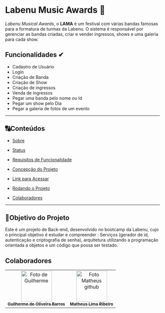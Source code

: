 # Labenu Music Awards 🎵

*Labenu Musical Awards*, o **LAMA** é um festival  com várias bandas famosas para a formatura de turmas da Labenu. O sistema é responsável por gerenciar as bandas criadas, criar e vender ingressos, shows e uma galeria para cada show.

## Funcionalidades ✔

- Cadastro de Usuário
- Login
- Criação de Banda
- Criação de Show
- Criação de ingressos
- Venda de ingressos
- Pegar uma banda pelo nome ou Id
- Pegar um show pelo Dia
- Pegar a galeria de fotos de um evento

---
##  🔠Conteúdos

<!--ts-->
   * [Sobre](#sobre)
   
   * [Status](#status)
   * [Requisitos de Funcionalidade](#requisitos-de-funcionalidade)
   * [Concepção do Projeto](#concepcao-do-projeto)
   * [Link para Acessar](#link-para-acessar)
   * [Rodando o Projeto](#rodando-o-projeto)
   * [Colaboradores](#colaboradores)
<!--te-->


---

##  🎯Objetivo do Projeto

Este é um projeto de Back-end, desenvolvido no bootcamp da Labenu, cujo o principal objetivo é estudar e compreender : Serviços (gerador de id, autenticação e criptografia de senha), arquitetura utilizando a programação orientada a objetos e um código que possa ser testado.



## Colaboradores

<table>
  <tr>
    <td align="center">
      <a href="https://github.com/FIXER3600">
        <img src="https://avatars.githubusercontent.com/u/47544503?v=4" width="100px;" alt="Foto de Guilherme"/><br>
        <sub>
          <b>Guilherme de Oliveira Barros</b>
        </sub>
      </a>
    </td>
    <td align="center">
      <a href="https://github.com/mdmath15">
        <img src="https://avatars.githubusercontent.com/u/86062294?v=4" width="100px;" alt="Foto Matheus github"/><br>
        <sub>
          <b>Matheus Lima Ribeiro</b>
        </sub>
      </a>
    </td>
  </tr>
</table>


